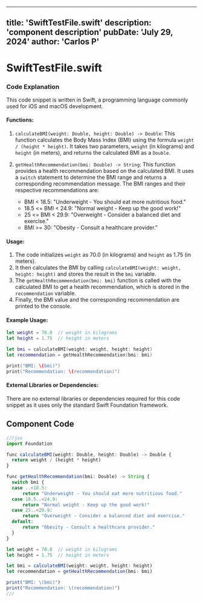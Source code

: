 ---
  title: 'SwiftTestFile.swift'
  description: 'component description'
  pubDate: 'July 29, 2024'
  author: 'Carlos P'
  ---
  
  
  
  # SwiftTestFile.swift
  ### Code Explanation

This code snippet is written in Swift, a programming language commonly used for iOS and macOS development.

#### Functions:
1. `calculateBMI(weight: Double, height: Double) -> Double`: This function calculates the Body Mass Index (BMI) using the formula `weight / (height * height)`. It takes two parameters, `weight` (in kilograms) and `height` (in meters), and returns the calculated BMI as a `Double`.

2. `getHealthRecommendation(bmi: Double) -> String`: This function provides a health recommendation based on the calculated BMI. It uses a `switch` statement to determine the BMI range and returns a corresponding recommendation message. The BMI ranges and their respective recommendations are:
   - BMI < 18.5: "Underweight - You should eat more nutritious food."
   - 18.5 <= BMI < 24.9: "Normal weight - Keep up the good work!"
   - 25 <= BMI < 29.9: "Overweight - Consider a balanced diet and exercise."
   - BMI >= 30: "Obesity - Consult a healthcare provider."

#### Usage:
1. The code initializes `weight` as 70.0 (in kilograms) and `height` as 1.75 (in meters).
2. It then calculates the BMI by calling `calculateBMI(weight: weight, height: height)` and stores the result in the `bmi` variable.
3. The `getHealthRecommendation(bmi: bmi)` function is called with the calculated BMI to get a health recommendation, which is stored in the `recommendation` variable.
4. Finally, the BMI value and the corresponding recommendation are printed to the console.

#### Example Usage:
```swift
let weight = 70.0  // weight in kilograms
let height = 1.75  // height in meters

let bmi = calculateBMI(weight: weight, height: height)
let recommendation = getHealthRecommendation(bmi: bmi)

print("BMI: \(bmi)")
print("Recommendation: \(recommendation)")
```

#### External Libraries or Dependencies:
There are no external libraries or dependencies required for this code snippet as it uses only the standard Swift Foundation framework.
  
  ## Component Code
  ```jsx
  ///jsx
  import Foundation

func calculateBMI(weight: Double, height: Double) -> Double {
    return weight / (height * height)
}

func getHealthRecommendation(bmi: Double) -> String {
    switch bmi {
    case ..<18.5:
        return "Underweight - You should eat more nutritious food."
    case 18.5..<24.9:
        return "Normal weight - Keep up the good work!"
    case 25..<29.9:
        return "Overweight - Consider a balanced diet and exercise."
    default:
        return "Obesity - Consult a healthcare provider."
    }
}

let weight = 70.0  // weight in kilograms
let height = 1.75  // height in meters

let bmi = calculateBMI(weight: weight, height: height)
let recommendation = getHealthRecommendation(bmi: bmi)

print("BMI: \(bmi)")
print("Recommendation: \(recommendation)")
  ///
  ```
  